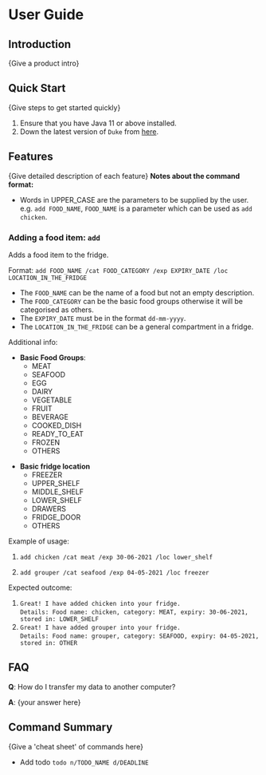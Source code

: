 # User Guide

## Introduction

{Give a product intro}

## Quick Start

{Give steps to get started quickly}

1. Ensure that you have Java 11 or above installed.
1. Down the latest version of `Duke` from [here](http://link.to/duke).

## Features 

{Give detailed description of each feature}
**Notes about the command format:**

* Words in UPPER_CASE are the parameters to be supplied by the user.\
  e.g. `add FOOD_NAME`, `FOOD_NAME` is a parameter which can be used as `add chicken`.
  
### Adding a food item: `add`
Adds a food item to the fridge.

Format: `add FOOD_NAME /cat FOOD_CATEGORY /exp EXPIRY_DATE /loc LOCATION_IN_THE_FRIDGE`

* The `FOOD_NAME` can be the name of a food but not an empty description. 
* The `FOOD_CATEGORY` can be the basic food groups otherwise it will be categorised as others.
* The `EXPIRY_DATE` must be in the format `dd-mm-yyyy`.
* The `LOCATION_IN_THE_FRIDGE` can be a general compartment in a fridge.
  
Additional info:
* **Basic Food Groups**:
  * MEAT 
  * SEAFOOD 
  * EGG 
  * DAIRY 
  * VEGETABLE 
  * FRUIT
  * BEVERAGE 
  * COOKED_DISH 
  * READY_TO_EAT 
  * FROZEN
  * OTHERS

- **Basic fridge location**
  * FREEZER 
  * UPPER_SHELF
  * MIDDLE_SHELF
  * LOWER_SHELF
  * DRAWERS
  * FRIDGE_DOOR
  * OTHERS

Example of usage: 

1. `add chicken /cat meat /exp 30-06-2021 /loc lower_shelf`

2. `add grouper /cat seafood /exp 04-05-2021 /loc freezer`

Expected outcome: 
1. `Great! I have added chicken into your fridge.`\
   `Details: Food name: chicken, category: MEAT, expiry: 30-06-2021, stored in: LOWER_SHELF`
2. `Great! I have added grouper into your fridge.`\
   `Details: Food name: grouper, category: SEAFOOD, expiry: 04-05-2021, stored in: OTHER`   

## FAQ

**Q**: How do I transfer my data to another computer? 

**A**: {your answer here}

## Command Summary

{Give a 'cheat sheet' of commands here}

* Add todo `todo n/TODO_NAME d/DEADLINE`

